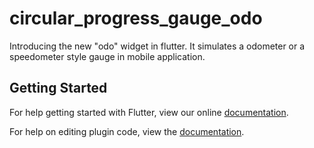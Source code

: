 # circular_progress_gauge_odo

Introducing the new &quot;odo&quot; widget in flutter. It simulates a odometer or a speedometer style gauge in mobile application.

## Getting Started

For help getting started with Flutter, view our online
[documentation](https://flutter.io/).

For help on editing plugin code, view the [documentation](https://flutter.io/platform-plugins/#edit-code).